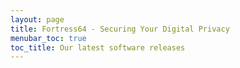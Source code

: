 ```yaml
---
layout: page
title: Fortress64 - Securing Your Digital Privacy
menubar_toc: true
toc_title: Our latest software releases
---
```




